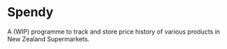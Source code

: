 # Spendy

A (WIP) programme to track and store price history of various products in New Zealand Supermarkets.
